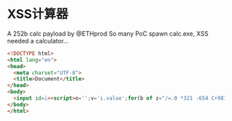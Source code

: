 # XSS计算器 #  

A 252b calc payload by @ETHprod
So many PoC spawn calc.exe, XSS needed a calculator...

```html
<!DOCTYPE html>
<html lang="en">
<head>
  <meta charset="UTF-8">
  <title>Document</title>
</head>
<body>
  <input id=i><script>o='';v='i.value';for(b of z="/=.0 *321 -654 C+987 ")i.outerHTML+=(b==" "?"<br>":"<button onclick='"+(/[\d.]/.exec(b)?(v+"+=`"+b+"`"):b=="C"?"o="+v+"=``":b=="="?v+"=eval(o+"+v+")||``;o=``":"o="+v+"+`"+b+"`;"+v+"=``")+"'>"+b)</script>
</body>
</html>
```